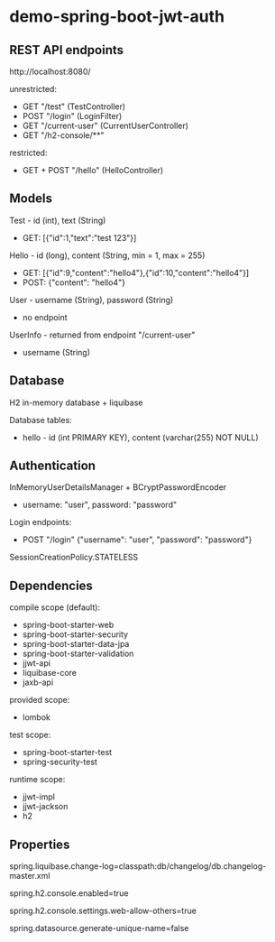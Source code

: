 # demo-spring-boot-jwt-auth

## REST API endpoints
http://localhost:8080/

unrestricted:
- GET "/test" (TestController)
- POST "/login" (LoginFilter)
- GET "/current-user" (CurrentUserController)
- GET "/h2-console/**"

restricted:
- GET + POST "/hello" (HelloController)

## Models

Test - id (int), text (String)
- GET: [{"id":1,"text":"test 123"}]

Hello - id (long), content (String, min = 1, max = 255)
- GET: [{"id":9,"content":"hello4"},{"id":10,"content":"hello4"}]
- POST: {"content": "hello4"}

User - username (String), password (String)
- no endpoint

UserInfo - returned from endpoint "/current-user"
- username (String)

## Database

H2 in-memory database + liquibase

Database tables:
- hello - id (int PRIMARY KEY), content (varchar(255) NOT NULL)

## Authentication

InMemoryUserDetailsManager + BCryptPasswordEncoder
- username: "user", password: "password"

Login endpoints:
- POST "/login"
{"username": "user", "password": "password"}

SessionCreationPolicy.STATELESS

## Dependencies

compile scope (default):
- spring-boot-starter-web
- spring-boot-starter-security
- spring-boot-starter-data-jpa
- spring-boot-starter-validation
- jjwt-api
- liquibase-core
- jaxb-api

provided scope:
- lombok

test scope:
- spring-boot-starter-test
- spring-security-test

runtime scope:
- jjwt-impl
- jjwt-jackson
- h2

## Properties

spring.liquibase.change-log=classpath:db/changelog/db.changelog-master.xml

spring.h2.console.enabled=true

spring.h2.console.settings.web-allow-others=true

spring.datasource.generate-unique-name=false
